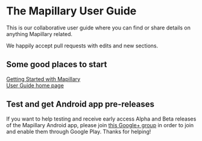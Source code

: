 # The Mapillary User Guide

This is our collaborative user guide where you can find or share details on anything Mapillary related.

We happily accept pull requests with edits and new sections. 

## Some good places to start

[Getting Started with Mapillary](https://github.com/mapillary/UserGuide/wiki/GettingStarted)  
[User Guide home page]()


## Test and get Android app pre-releases

If you want to help testing and receive early access Alpha and Beta releases of the Mapillary Android app, please join [this Google+ group](https://plus.google.com/communities/104427435312937590517) in order to join and enable them through Google Play. Thanks for helping!
